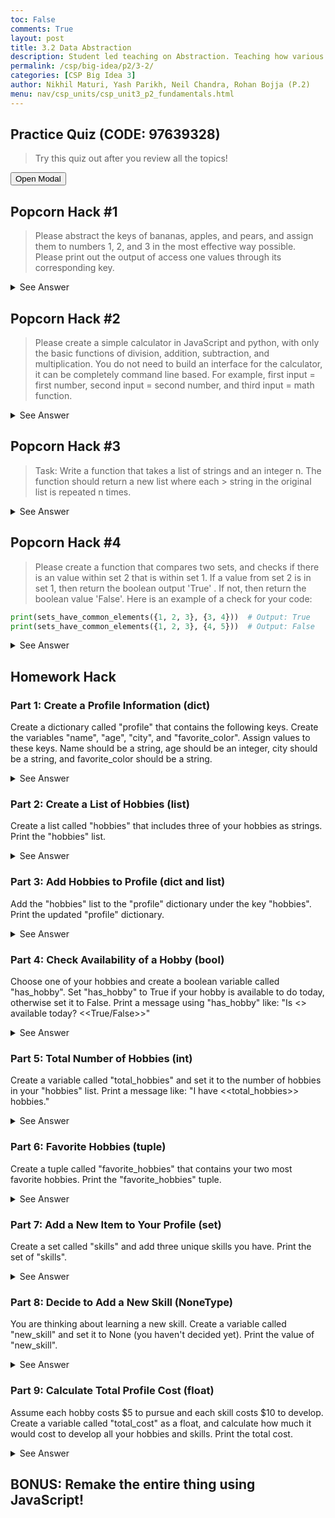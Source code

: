 ```yaml
---
toc: False
comments: True
layout: post
title: 3.2 Data Abstraction
description: Student led teaching on Abstraction. Teaching how various data types can use abstraction for computational efficiency.
permalink: /csp/big-idea/p2/3-2/
categories: [CSP Big Idea 3]
author: Nikhil Maturi, Yash Parikh, Neil Chandra, Rohan Bojja (P.2)
menu: nav/csp_units/csp_unit3_p2_fundamentals.html
---
```


## Practice Quiz (CODE: 97639328)
> Try this quiz out after you review all the topics!


<style>
        /* Modal container */
        .modal {
            display: none; /* Hidden by default */
            position: fixed;
            z-index: 1; /* On top */
            left: 0;
            top: 0;
            width: 100%;
            height: 100%;
            background-color: rgba(0, 0, 0, 0.8); /* Black background with opacity */
        }

        /* Modal content */
        .modal-content {
            position: relative;
            background-color: white;
            margin: auto;
            padding: 20px;
            width: 90%; /* Modal size almost full screen */
            height: 90%; /* Modal height */
            border-radius: 10px;
            overflow: hidden; /* Hide overflow */
        }

        /* Close button */
        .close {
            position: absolute;
            top: 10px;
            right: 20px;
            color: black;
            font-size: 30px;
            font-weight: bold;
            cursor: pointer;
        }

        /* Embed content */
        iframe {
            width: 100%;
            height: 100%;
            border: none;
        }
</style>

<button id="openModal">Open Modal</button>

<!-- The Modal -->
<div id="myModal" class="modal">

<!-- Modal content -->
<div class="modal-content">
    <span class="close">&times;</span>
    <!-- Embedded content (YouTube video in this example) -->
    <embed src="https://quizizz.com/join" width="1000px" height="600px">
</div>

</div>

<script>
    // Get modal and elements
    const modal = document.getElementById("myModal");
    const btn = document.getElementById("openModal");
    const span = document.getElementsByClassName("close")[0];

    // Open modal on button click
    btn.onclick = function() {
        modal.style.display = "block";
    }

    // Close modal when 'x' is clicked
    span.onclick = function() {
        modal.style.display = "none";
    }

    // Close modal when clicking outside the modal content
    window.onclick = function(event) {
        if (event.target == modal) {
            modal.style.display = "none";
        }
    }
</script>

## Popcorn Hack #1
> Please abstract the keys of bananas, apples, and pears, and assign them to numbers 1, 2, and 3 in the most effective way possible.
> Please print out the output of access one values through its corresponding key.

<details>
    <summary>See Answer</summary>
    <pre><code>
bestDictionaryEver = {"bananas": 1, "apples": 2, "pears": 3}
print(bestDictionaryEver["pears"]) #any key will do
    </code></pre>
</details>

## Popcorn Hack #2
> Please create a simple calculator in JavaScript and python, with only the basic functions of division, addition, subtraction, and multiplication.
> You do not need to build an interface for the calculator, it can be completely command line based.
> For example, first input = first number, second input = second number, and third input = math function.

<details>
    <summary>See Answer</summary>
    <pre><code>
firstNumber = int(input("Please Enter the First Number Here: "))
secondNumber = int(input("Please Enter the Second Number Here: "))
mathFunction = int(input("Please Enter the function here: ")) #Ex: +, -, *, /

if mathFunction == "+":
    print(firstNumber + secondNumber)
elif mathFunction == "-":
    print(firstNumber - secondNumber)
elif mathFunction == "*":
    print(firstNumber * secondNumber)
elif mathFunction == "/":
    print(firstNumber / secondNumber)
    </code></pre>
</details>

## Popcorn Hack #3

> Task: Write a function that takes a list of strings and an integer n. The function should return a new list where each > string in the original list is repeated n times.

<details>
    <summary>See Answer</summary>
    <pre><code>
def repeat_strings_in_list(strings, n): 
    result = [] # Creating array
    for string in strings:
        result.append(string * n)  # Repeating the string `n` times
    return result

string_list = ["hello", "world", "python"]
print(repeat_strings_in_list(string_list, 3))
    </code></pre>
</details>


## Popcorn Hack #4

> Please create a function that compares two sets, and checks if there is an value within set 2 that is within set 1. If a value from set 2 is in set 1, then return the boolean output 'True' . If not, then return the boolean value 'False'. Here is an example of a check for your code:


```python
print(sets_have_common_elements({1, 2, 3}, {3, 4}))  # Output: True
print(sets_have_common_elements({1, 2, 3}, {4, 5}))  # Output: False
```

<details>
    <summary>See Answer</summary>
    <pre><code>
def sets_have_common_elements(set1, set2):
    for elem in set1:
        if elem in set2:
            return True
    return False
print(sets_have_common_elements({1, 2, 3}, {3, 4}))  # Output: True
print(sets_have_common_elements({1, 2, 3}, {4, 5}))  # Output: False
print(sets_have_common_elements({1, 2}, {2}))         # Output: False
print(sets_have_common_elements({}, {}))             # Output: False
    </code></pre>
</details>


## Homework Hack

### Part 1: Create a Profile Information (dict)
Create a dictionary called "profile" that contains the following keys.
Create the variables "name", "age", "city", and "favorite_color".
Assign values to these keys. Name should be a string, age should be an integer, city should be a string, and favorite_color should be a string.

<details>
    <summary>See Answer</summary>
    <pre><code>
profile = {
    "name": "Your Name",
    "age": 15,
    "city": "Your City",
    "favorite_color": "Blue"
}
print("Profile:", profile)
    </code></pre>
</details>


### Part 2: Create a List of Hobbies (list)
Create a list called "hobbies" that includes three of your hobbies as strings. Print the "hobbies" list.

<details>
    <summary>See Answer</summary>
    <pre><code>
hobbies = ["Reading", "Gaming", "Swimming"]
print("Hobbies:", hobbies)
    </code></pre>
</details>


### Part 3: Add Hobbies to Profile (dict and list)
Add the "hobbies" list to the "profile" dictionary under the key "hobbies". Print the updated "profile" dictionary.

<details>
    <summary>See Answer</summary>
    <pre><code>
profile["hobbies"] = hobbies
print("Updated Profile:", profile)
    </code></pre>
</details>


### Part 4: Check Availability of a Hobby (bool)
Choose one of your hobbies and create a boolean variable called "has_hobby". Set "has_hobby" to True if your hobby is available to do today, otherwise set it to False. Print a message using "has_hobby" like: "Is <<your hobby>> available today? <<True/False>>"

<details>
    <summary>See Answer</summary>
    <pre><code>
has_hobby = True  # or False
print(f"Is {hobbies[0]} available today? {has_hobby}")
    </code></pre>
</details>


### Part 5: Total Number of Hobbies (int)
Create a variable called "total_hobbies" and set it to the number of hobbies in your "hobbies" list. Print a message like: "I have <<total_hobbies>> hobbies."

<details>
    <summary>See Answer</summary>
    <pre><code>
total_hobbies = len(hobbies)
print(f"I have {total_hobbies} hobbies.")
    </code></pre>
</details>


### Part 6: Favorite Hobbies (tuple)
Create a tuple called "favorite_hobbies" that contains your two most favorite hobbies. Print the "favorite_hobbies" tuple.

<details>
    <summary>See Answer</summary>
    <pre><code>
favorite_hobbies = ("Gaming", "Reading")
print("Favorite Hobbies:", favorite_hobbies)
    </code></pre>
</details>


### Part 7: Add a New Item to Your Profile (set)
Create a set called "skills" and add three unique skills you have. Print the set of "skills".

<details>
    <summary>See Answer</summary>
    <pre><code>
skills = {"Coding", "Drawing", "Cooking"}
print("Skills:", skills)
    </code></pre>
</details>


### Part 8: Decide to Add a New Skill (NoneType)
You are thinking about learning a new skill. Create a variable called "new_skill" and set it to None (you haven't decided yet). Print the value of "new_skill".


<details>
    <summary>See Answer</summary>
    <pre><code>
new_skill = None
print("New Skill:", new_skill)
    </code></pre>
</details>


### Part 9: Calculate Total Profile Cost (float)
Assume each hobby costs $5 to pursue and each skill costs $10 to develop. Create a variable called "total_cost" as a float, and calculate how much it would cost to develop all your hobbies and skills. Print the total cost.

<details>
    <summary>See Answer</summary>
    <pre><code>
total_cost = float(total_hobbies * 5 + len(skills) * 10)
print(f"Total cost to pursue hobbies and skills: ${total_cost:.2f}")
    </code></pre>
</details>


## BONUS: Remake the entire thing using JavaScript!


